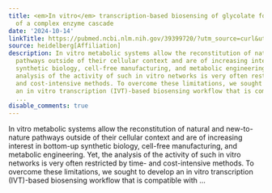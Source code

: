 ```yaml
---
title: <em>In vitro</em> transcription-based biosensing of glycolate for prototyping
  of a complex enzyme cascade
date: '2024-10-14'
linkTitle: https://pubmed.ncbi.nlm.nih.gov/39399720/?utm_source=curl&utm_medium=rss&utm_campaign=pubmed-2&utm_content=1FakS-2QOkCT8HsMOQP1bCRQ4YzyumYOmxmF0moLsQ3dFB1E9V&fc=20220326224207&ff=20241014190150&v=2.18.0.post9+e462414
source: heidelberg[Affiliation]
description: In vitro metabolic systems allow the reconstitution of natural and new-to-nature
  pathways outside of their cellular context and are of increasing interest in bottom-up
  synthetic biology, cell-free manufacturing, and metabolic engineering. Yet, the
  analysis of the activity of such in vitro networks is very often restricted by time-
  and cost-intensive methods. To overcome these limitations, we sought to develop
  an in vitro transcription (IVT)-based biosensing workflow that is compatible with
  ...
disable_comments: true
---
```

In vitro metabolic systems allow the reconstitution of natural and new-to-nature pathways outside of their cellular context and are of increasing interest in bottom-up synthetic biology, cell-free manufacturing, and metabolic engineering. Yet, the analysis of the activity of such in vitro networks is very often restricted by time- and cost-intensive methods. To overcome these limitations, we sought to develop an in vitro transcription (IVT)-based biosensing workflow that is compatible with ...